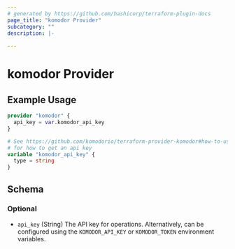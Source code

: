 ```yaml
---
# generated by https://github.com/hashicorp/terraform-plugin-docs
page_title: "komodor Provider"
subcategory: ""
description: |-
  
---
```


# komodor Provider

## Example Usage

```terraform
provider "komodor" {
  api_key = var.komodor_api_key
}

# See https://github.com/komodorio/terraform-provider-komodor#how-to-use
# for how to get an api key
variable "komodor_api_key" {
  type = string
}
```


<!-- schema generated by tfplugindocs -->
## Schema

### Optional

- `api_key` (String) The API key for operations. Alternatively, can be configured using the `KOMODOR_API_KEY` or `KOMODOR_TOKEN` environment variables.
